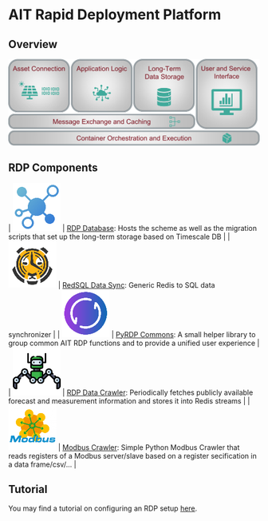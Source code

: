 # AIT Rapid Deployment Platform

## Overview

![Overview of RDP Components](./img/ait-rdp-overview.svg "Overview of RDP components")

## RDP Components

| ![Logo RDP Database](./img/pyrdp-commons.png "Logo") | [RDP Database](https://ait-rdp.github.io/rdp-database): Hosts the scheme as well as the migration scripts that set up the long-term storage based on Timescale DB |
| ![Logo RedSQL Data Sync](./img/rdp-database.png "Logo") | [RedSQL Data Sync](https://ait-rdp.github.io/rdp-redsql): Generic Redis to SQL data synchronizer |
| ![Logo PyRDP Commons](./img/redsql.png "Logo") | [PyRDP Commons](https://ait-rdp.github.io/pyrdp-commons): A small helper library to group common AIT RDP functions and to provide a unified user experience |
| ![Logo RDP Data Crawler](./img/data-crawler.png "Logo") | [RDP Data Crawler](https://ait-rdp.github.io/rdp-data-crawler): Periodically fetches publicly available forecast and measurement information and stores it into Redis streams |
| ![Logo Modbus Crawler](./img/modbus-crawler.png "Logo") | [Modbus Crawler](https://ait-rdp.github.io/rdp-modbus-crawler): Simple Python Modbus Crawler that reads registers of a Modbus server/slave based on a register secification in a data frame/csv/... |

## Tutorial

You may find a tutorial on configuring an RDP setup [here](https://github.com/AIT-RDP/rdp-tutorial).
